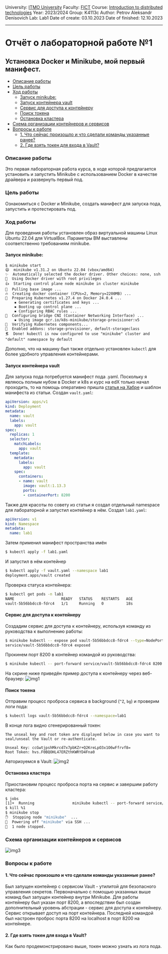 University: [ITMO University](https://itmo.ru/ru/) 
Faculty: [FICT](https://fict.itmo.ru) 
Course: [Introduction to distributed technologies](https://github.com/itmo-ict-faculty/introduction-to-distributed-technologies) 
Year: 2023/2024 
Group: K4113c 
Author: Petrov Aleksandr Denisovich 
Lab: Lab1 
Date of create: 03.10.2023 
Date of finished: 12.10.2023
___

# Отчёт о лабораторной работе №1

## Установка Docker и Minikube, мой первый манифест.

- [Описание работы](#описание-работы)
- [Цель работы](#цель-работы)
- [Ход работы](#ход-работы)
  * [Запуск minikube:](#запуск-minikube)
  * [Запуск контейнера vault](#запуск-контейнера-vault)
  * [Сервис для доступа к контейнеру](#сервис-для-доступа-к-контейнеру)
  * [Поиск токена](#поиск-токена)
  * [Остановка кластера](#остановка-кластера)
- [Схема организации контейнеров и сервисов](#cхема-организации-контейнеров-и-сервисов)
- [Вопросы к работе](#вопросы-к-работе)
  * [1. Что сейчас произошло и что сделали команды указанные ранее?](#1-что-сейчас-произошло-и-что-сделали-команды-указанные-ранее)
  * [2. Где взять токен для входа в Vault?](#2-где-взять-токен-для-входа-в-vault)

### Описание работы
Это первая лабораторная работа курса, в ходе которой предлагается установить и запустить Minikube с использованием Docker в качестве драйвера и развернуть первый под. 
### Цель работы
Ознакомиться с Docker и Minikube, создать манифест для запуска пода, запустить и протестировать под. 
### Ход работы
Для проведения работы установлен образ виртуальной машины Linux Ubuntu 22.04 для VirtualBox. Параметры ВМ выставлены соответственно требованиям minikube.
#### Запуск minikube:
```
$ minikube start
😄  minikube v1.31.2 on Ubuntu 22.04 (vbox/amd64)
✨  Automatically selected the docker driver. Other choices: none, ssh
📌  Using Docker driver with root privileges
👍  Starting control plane node minikube in cluster minikube
🚜  Pulling base image ...
🔥  Creating docker container (CPUs=2, Memory=2200MB) ...
🐳  Preparing Kubernetes v1.27.4 on Docker 24.0.4 ...
    ▪ Generating certificates and keys ...
    ▪ Booting up control plane ...
    ▪ Configuring RBAC rules ...
🔗  Configuring bridge CNI (Container Networking Interface) ...
    ▪ Using image gcr.io/k8s-minikube/storage-provisioner:v5
🔎  Verifying Kubernetes components...
🌟  Enabled addons: storage-provisioner, default-storageclass
🏄  Done! kubectl is now configured to use "minikube" cluster and "default" namespace by default
```
Дополню, что на машину был также отдельно установлен `kubectl` для более удобного управления контейнерами. 
#### Запуск контейнера vault
Для запуска пода потребуется манифест пода .yaml. Поскольку я являюсь полным нубом в Docker и k8s и курс на edX только начал проходить, то на помощь оперативно пришла [статья на Хабре](https://habr.com/ru/articles/589415/) и шаблон манифеста из статьи. Создан `vault.yaml`:
```yaml
apiVersion: apps/v1
kind: Deployment
metadata:
  name: vault
  labels:
    app: vault
spec:
  replicas: 1
  selector:
    matchLabels:
      app: vault
  template:
    metadata:
      labels:
        app: vault
    spec:
      containers:
      - name: vault
        image: vault:1.13.3
        ports:
        - containerPort: 8200
```
Также для красоты по совету из статьи я создал отдельный namespace для лабораторной и запустил контейнер в нём. Создал `lab1.yaml`:
```yaml
apiVersion: v1
kind: Namespace
metadata:
  name: lab1
```
Затем применил манифест пространства имён 
```bash
$ kubectl apply -f lab1.yaml
```
И запустил в нём контейнер
```bash
$ kubectl apply -f vault.yaml --namespace lab1
deployment.apps/vault created
```
Проверка статуса контейнера:
```bash
$ kubectl get pods -n lab1
NAME                     READY   STATUS    RESTARTS   AGE
vault-5b56bbdcc8-fdrc4   1/1     Running   0          18s
```
#### Сервис для доступа к контейнеру
Создадим сервис для доступа к контейнеру, используя команду из руководства к выполнению работы:
```bash
$ minikube kubectl -- expose pod vault-5b56bbdcc8-fdrc4 --type=NodePort --port=8200 --namespace=lab1
service/vault-5b56bbdcc8-fdrc4 exposed
```
Прокинем порт 8200 в контейнер командой из руководства:
```bash
$ minikube kubectl -- port-forward service/vault-5b56bbdcc8-fdrc4 8200:8200 --namespace=lab1
```
На скрине ниже приведён пример доступа к контейнеру через веб-браузер:
![img1](https://github.com/sanchpet/2023_2024-introduction_to_distributed_technologies-k4113c-petrov_a_d/blob/main/lab1/img/Pasted%20image%2020231004123309.png)
#### Поиск токена
Отправим процесс проброса сервиса в background (`^Z`, `bg`) и проверим логи пода:
```bash
$ kubectl logs vault-5b56bbdcc8-fdrc4 --namespace=lab1
```
В конце лога видно сгенерированный токен:
```
The unseal key and root token are displayed below in case you want to
seal/unseal the Vault or re-authenticate.

Unseal Key: ccGwtjpshMkrcd7x7pbKZr+Q2KreLpO3x1O6wFfrvf8=
Root Token: hvs.F0BQOHL47ERZthKWRYD4Fna0
```
Авторизуемся в Vault:
![img2](https://github.com/sanchpet/2023_2024-introduction_to_distributed_technologies-k4113c-petrov_a_d/blob/main/lab1/img/Pasted%20image%2020231004124532.png)
#### Остановка кластера
Приостановим процесс проброса порта на сервис и завершим работу кластера:
```bash
$ jobs
[1]+  Running                 minikube kubectl -- port-forward service/vault-5b56bbdcc8-fdrc4 8200:8200 --namespace=lab1 &
$ kill %1
$ minikube stop
✋  Stopping node "minikube"  ...
🛑  Powering off "minikube" via SSH ...
🛑  1 node stopped.
```

### Схема организации контейнеров и сервисов

![img3](https://github.com/sanchpet/2023_2024-introduction_to_distributed_technologies-k4113c-petrov_a_d/blob/main/lab1/img/Pasted%20image%2020231004160322.png)
### Вопросы к работе

#### 1. Что сейчас произошло и что сделали команды указанные ранее?
Был запущен контейнер с сервисом Vault - утилитой для безопасного управления секретов. Первоначально с помощью указанных выше команд был запущен контейнер внутри Minikube. Для работы контейнеру был указан порт 8200, а впоследствии был создан дополнительный уровень абстрации - сервис для доступа к контейнеру. Сервис открывает доступ на порт контейнера. Последней командой был настроен проброс порта 8200 на localhost в порт 8200 на контейнере. 
#### 2. Где взять токен для входа в Vault?
Как было продемонстрировано выше, токен можно узнать из лога пода.
